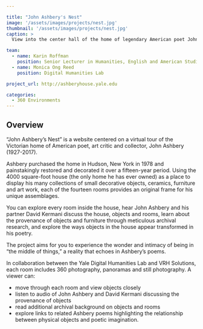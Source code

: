 ```yaml
---

title: "John Ashbery's Nest"
image: '/assets/images/projects/nest.jpg'
thumbnail: '/assets/images/projects/nest.jpg'
caption: >
  View into the center hall of the home of legendary American poet John Ashbery.

team:
  - name: Karin Roffman
    position: Senior Lecturer in Humanities, English and American Studies, and Principal Investigator
  - name: Monica Ong Reed
    position: Digital Humanities Lab

project_url: http://ashberyhouse.yale.edu

categories:
  - 360 Environments
---
```


<h2 class='subheading'>Overview</h2>

<p>“John Ashbery’s Nest” is a website centered on a virtual tour of the Victorian home of American poet, art critic and collector, John Ashbery (1927-2017). </p>

<p>Ashbery purchased the home in Hudson, New York in 1978 and painstakingly restored and decorated it over a fifteen-year period.  Using the 4000 square-foot house (the only home he has ever owned) as a place to display his many collections of small decorative objects, ceramics, furniture and art work, each of the fourteen rooms provides an original frame for his unique assemblages.</p>

<p>You can explore every room inside the house, hear John Ashbery and his partner David Kermani discuss the house, objects and rooms, learn about the provenance of objects and furniture through meticulous archival research, and explore the ways objects in the house appear transformed in his poetry. </p>

<p>The project aims for you to experience the wonder and intimacy of being in “the middle of things,” a reality that echoes in Ashbery’s poems. </p>

<p>In collaboration between the Yale Digital Humanities Lab and VRH Solutions, each room includes 360 photography, panoramas and still photography. A viewer can:</p>

<ul>
	<li>move through each room and view objects closely</li>
	<li>listen to audio of John Ashbery and David Kermani discussing the provenance of objects</li>
	<li>read additional archival background on objects and rooms</li>
	<li>explore links to related Ashbery poems highlighting the relationship between physical objects and poetic imagination.</li>
</ul>